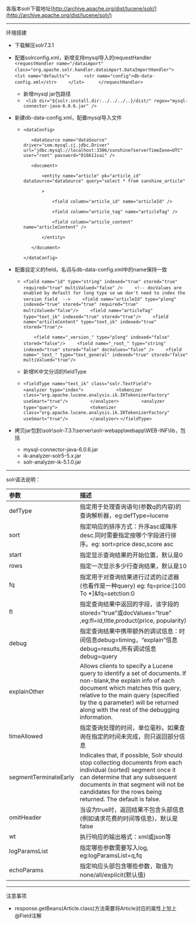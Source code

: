 各版本solr下载地址[http://archive.apache.org/dist/lucene/solr/](http://archive.apache.org/dist/lucene/solr/)

---

环境搭建

* 下载解压solr7.3.1
* 配置solrconfig.xml，新增支持mysql导入的requestHandler
  ` <requestHandler name="/dataimport" class="org.apache.solr.handler.dataimport.DataImportHandler">  `
  `    <lst name="defaults">  `
  `      <str name="config">db-data-config.xml</str>   `
  `    </lst>     `
  `  </requestHandler>`
  * 新增mysql jar包路径
  * `  <lib dir="${solr.install.dir:../../../..}/dist/" regex="mysql-connector-java-6.0.6.jar" />    `
* 新建db-data-config.xml，配置mysql导入文件
  * `<dataConfig>    `

    `    <dataSource name="dataSource" driver="com.mysql.cj.jdbc.Driver" url="jdbc:mysql://localhost:3306/sunshine?serverTimeZone=UTC" user="root" password="016611sai" />    `

    `    <document>    `

    `        <entity name="article" pk="article_id" dataSource="dataSource" query="select * from sunshine_article"    `

    `		 >    `

    `            <field column="article_id" name="articleId" />    `

    `            <field column="article_tag" name="articleTag" />    `

    `            <field column="article_content" name="articleContent" />    `

    `        </entity>    `

    `    </document>    `

    `</dataConfig>`

* 配置自定义的field，名词与db-data-config.xml中的name保持一致
  * `<field name="id" type="string" indexed="true" stored="true" required="true" multiValued="false" />`
    `    <!-- docValues are enabled by default for long type so we don't need to index the version field  -->`
    `	 <field name="articleId" type="plong" indexed="true" stored="true" required="true" multiValued="false"/>`
    `	 <field name="articleTag" type="text_ik" indexed="true" stored="true"/>`
    `	 <field name="articleContent" type="text_ik" indexed="true" stored="true"/>`

    `    <field name="_version_" type="plong" indexed="false" stored="false"/>`
    `    <field name="_root_" type="string" indexed="true" stored="false" docValues="false" />`
    `    <field name="_text_" type="text_general" indexed="true" stored="false" multiValued="true"/>`
  * 新增IK中文分词的fieldType
  * `<fieldType name="text_ik" class="solr.TextField">`
    `        <analyzer type="index">`
    `            <tokenizer class="org.apache.lucene.analysis.ik.IKTokenizerFactory" useSmart="true"/>`
    `        </analyzer>`
    `        <analyzer type="query">`
    `            <tokenizer class="org.apache.lucene.analysis.ik.IKTokenizerFactory" useSmart="true"/>`
    `        </analyzer>`
    `</fieldType>`
* 拷贝jar包到\solr\solr-7.3.1\server\solr-webapp\webapp\WEB-INF\lib，包括
  * mysql-connector-java-6.0.6.jar
  * ik-analyzer-solr5-5.x.jar
  * solr-analyzer-ik-5.1.0.jar

---

solr语法说明：

| 参数 | 描述 |
| :--- | :--- |
| defType | 指定用于处理查询语句\(参数q的内容\)的查询解析器，eg:defType=lucene |
| sort | 指定响应的排序方式：升序asc或降序desc.同时需要指定按哪个字段进行排序。eg: sort=price desc,score asc |
| start | 指定显示查询结果的开始位置，默认是0 |
| rows | 指定一次显示多少行查询结果，默认是10 |
| fq | 指定用于对查询结果进行过滤的过滤器\(也看作是一种query\) eg: fq=price:\[100 To \*\]&fq=setction:0 |
| fl | 指定查询结果中返回的字段，该字段的stored=”true”或docValues=”true” ,eg:fl=id,title,product\(price, popularity\) |
| debug | 指定查询结果中携带额外的调试信息：时间信息debug=timing，“explain”信息debug=results,所有调试信息debug=query |
| explainOther | Allows clients to specify a Lucene query to identify a set of documents. If non-blank,the explain info of each document which matches this query, relative to the main query \(specified by the q parameter\) will be returned along with the rest of the debugging information. |
| timeAllowed | 指定查询处理的时间，单位毫秒。如果查询在指定的时间未完成，则只返回部分信息 |
| segmentTerminateEarly | Indicates that, if possible, Solr should stop collecting documents from each individual \(sorted\) segment once it can determine that any subsequent documents in that segment will not be candidates for the rows being returned. The default is false. |
| omitHeader | 当设为true时，返回结果不包含头部信息\(例如请求花费的时间等信息\)，默认是false |
| wt | 执行响应的输出格式：xml或json等 |
| logParamsList | 指定哪些参数需要写入log, eg:logParamsList=q,fq |
| echoParams | 指定响应头部包含哪些参数，取值为none/all/explicit\(默认值\) |

---

注意事项

* response.getBeans\(Article.class\)方法需要将Article对应的属性上加上@Field注解



